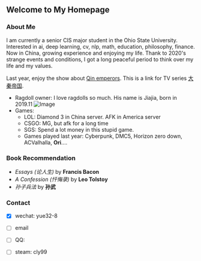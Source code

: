 ## Welcome to My Homepage

### About Me

I am currently a senior CIS major student in the Ohio State University. 
Interested in ai, deep learning, cv, nlp, math, education, philosophy, finance. 
Now in China, growing experience and enjoying my life. 
Thank to 2020's strange events and conditions, I got a long peaceful period to think over my life and my values.

Last year, enjoy the show about [Qin emperors](https://en.wikipedia.org/wiki/Qin_dynasty).
This is a link for TV series [大秦帝国](https://www.bilibili.com/bangumi/play/ss20172/?from=search&seid=17802427294169075027).

- Ragdoll owner: I love ragdolls so much. His name is Jiajia, born in 2019.11
  ![Image](src)
- Games:
  - LOL: Diamond 3 in China server.  AFK in America server
  - CSGO: MG, but afk for a long time
  - SGS: Spend a lot money in this stupid game.
  - Games played last year: Cyberpunk, DMC5, Horizon zero down, ACValhalla, **Ori**....

### Book Recommendation
* *Essays (论人生)* by **Francis Bacon**
* *A Confession (忏悔录)* by **Leo Tolstoy**
* *孙子兵法* by **孙武**

### Contact
- [x] wechat: yue32-8
- [ ] email
- [ ] QQ: 
- [ ] steam: cly99

